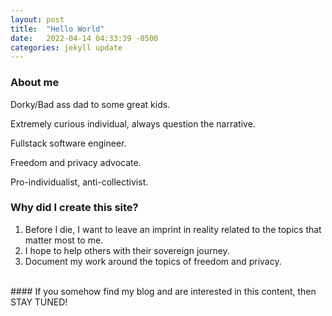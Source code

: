 ```yaml
---
layout: post
title:  "Hello World"
date:   2022-04-14 04:33:39 -0500
categories: jekyll update
---
```

### About me


Dorky/Bad ass dad to some great kids.

Extremely curious individual, always question the narrative. 

Fullstack software engineer. 

Freedom and privacy advocate.

Pro-individualist, anti-collectivist.

### Why did I create this site?
1. Before I die, I want to leave an imprint in reality related to the topics that matter most to me.
2. I hope to help others with their sovereign journey.
3. Document my work around the topics of freedom and privacy.

<br>
#### If you somehow find my blog and are interested in this content, then STAY TUNED!

